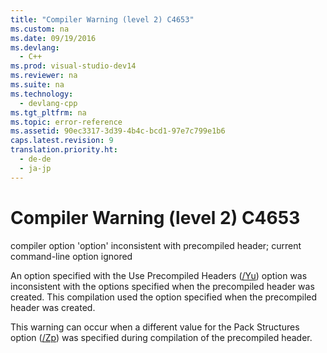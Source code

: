 ```yaml
---
title: "Compiler Warning (level 2) C4653"
ms.custom: na
ms.date: 09/19/2016
ms.devlang: 
  - C++
ms.prod: visual-studio-dev14
ms.reviewer: na
ms.suite: na
ms.technology: 
  - devlang-cpp
ms.tgt_pltfrm: na
ms.topic: error-reference
ms.assetid: 90ec3317-3d39-4b4c-bcd1-97e7c799e1b6
caps.latest.revision: 9
translation.priority.ht: 
  - de-de
  - ja-jp
---
```

# Compiler Warning (level 2) C4653
compiler option 'option' inconsistent with precompiled header; current command-line option ignored  
  
 An option specified with the Use Precompiled Headers ([/Yu](../vs140/-Yu--Use-Precompiled-Header-File-.md)) option was inconsistent with the options specified when the precompiled header was created. This compilation used the option specified when the precompiled header was created.  
  
 This warning can occur when a different value for the Pack Structures option ([/Zp](../Topic/-Zp%20\(Struct%20Member%20Alignment\).md)) was specified during compilation of the precompiled header.